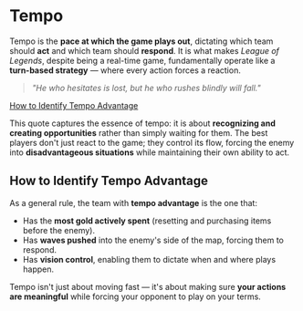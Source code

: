 # Tempo

Tempo is the **pace at which the game plays out**, dictating which team should **act** and which team should **respond**. It is what makes *League of Legends*, despite being a real-time game, fundamentally operate like a **turn-based strategy** — where every action forces a reaction.

> *"He who hesitates is lost, but he who rushes blindly will fall."*

[How to Identify Tempo Advantage](#How%20to%20Identify%20Tempo%20Advantage)

This quote captures the essence of tempo: it is about **recognizing and creating opportunities** rather than simply waiting for them. The best players don't just react to the game; they control its flow, forcing the enemy into **disadvantageous situations** while maintaining their own ability to act.

## How to Identify Tempo Advantage

As a general rule, the team with **tempo advantage** is the one that:

- Has the **most gold actively spent** (resetting and purchasing items before the enemy).
- Has **waves pushed** into the enemy's side of the map, forcing them to respond.
- Has **vision control**, enabling them to dictate when and where plays happen.

Tempo isn't just about moving fast — it's about making sure **your actions are meaningful** while forcing your opponent to play on your terms.
